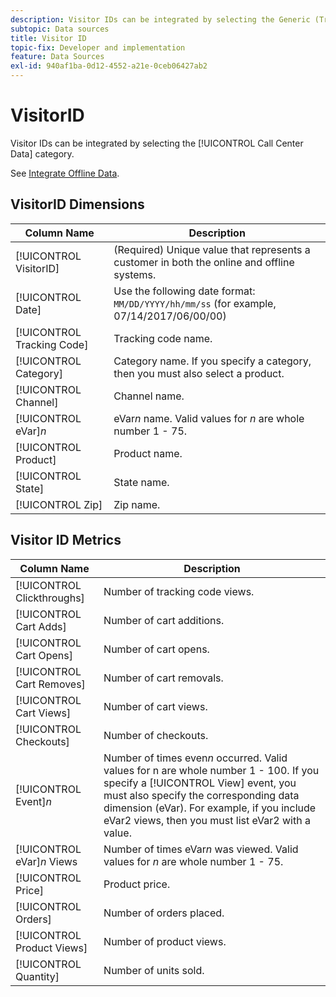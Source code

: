 ```yaml
---
description: Visitor IDs can be integrated by selecting the Generic (Transaction ID) category.
subtopic: Data sources
title: Visitor ID
topic-fix: Developer and implementation
feature: Data Sources
exl-id: 940af1ba-0d12-4552-a21e-0ceb06427ab2
---
```

# VisitorID

Visitor IDs can be integrated by selecting the [!UICONTROL Call Center Data] category.

See [Integrate Offline Data](/help/import/c-data-sources/datasrc-integrating-offline-data.md).

## VisitorID Dimensions

| Column Name  | Description  |
|--- |--- |
| [!UICONTROL VisitorID] | (Required) Unique value that represents a customer in both the online and offline systems. |
| [!UICONTROL Date] | Use the following date format: `MM/DD/YYYY/hh/mm/ss` (for example, 07/14/2017/06/00/00) |
| [!UICONTROL Tracking Code] | Tracking code name.|
| [!UICONTROL Category] | Category name. If you specify a category, then you must also select a product. |
| [!UICONTROL Channel] | Channel name. |
| [!UICONTROL eVar]*n* | eVar*n* name. Valid values for *n* are whole number 1 - 75. |
| [!UICONTROL Product] | Product name. |
| [!UICONTROL State] | State name. |
| [!UICONTROL Zip] | Zip name. |

## Visitor ID Metrics

| Column Name  | Description  |
| --- | --- |
| [!UICONTROL Clickthroughs] | Number of tracking code views. |
| [!UICONTROL Cart Adds]  |Number of cart additions. |
| [!UICONTROL Cart Opens] | Number of cart opens. |
| [!UICONTROL Cart Removes] | Number of cart removals. |
| [!UICONTROL Cart Views] | Number of cart views.|
| [!UICONTROL Checkouts] | Number of checkouts. |
| [!UICONTROL Event]*n* | Number of times even*n* occurred. Valid values for n are whole number 1 - 100.  If you specify a [!UICONTROL View] event, you must also specify the corresponding data dimension (eVar). For example, if you include eVar2 views, then you must list eVar2 with a value. |
| [!UICONTROL eVar]*n* Views | Number of times eVar*n* was viewed. Valid values for *n* are whole number 1 - 75.|
| [!UICONTROL Price] | Product price.|
| [!UICONTROL Orders]  |Number of orders placed.|
| [!UICONTROL Product Views] | Number of product views.|
| [!UICONTROL Quantity] | Number of units sold.|
